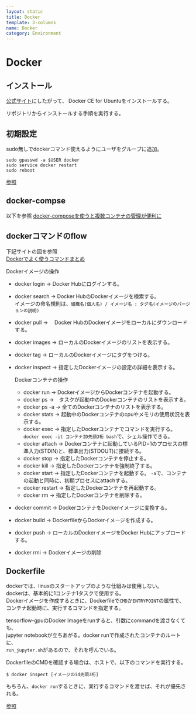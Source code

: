 ```yaml
---
layout: static
title: Docker
template: 3-columns
name: Docker
category: Environment
---
```


# Docker

## インストール

[公式サイト](https://docs.docker.com/install/linux/docker-ce/ubuntu/)にしたがって、
Docker CE for Ubuntuをインストールする。

リポジトリからインストールする手順を実行する。

## 初期設定

sudo無しでdockerコマンド使えるようにユーザをグループに追加。

```
sudo gpasswd -a $USER docker
sudo service docker restart
sudo reboot
```
[参照](https://qiita.com/t2kmt/items/b3be56d4df5f80c555af#2-dockerインストール)

## docker-compse

以下を参照
[docker-composeを使うと複数コンテナの管理が便利に](https://qiita.com/y_hokkey/items/d51e69c6ff4015e85fce)

## dockerコマンドのflow

下記サイトの図を参照  
[Dockerでよく使うコマンドまとめ](https://morizyun.github.io/docker/about-docker-command.html)

Dockerイメージの操作
- docker login  -> Docker Hubにログインする。
- docker search  -> Docker HubのDockerイメージを検索する。  
イメージの命名規則は、`組織名(個人名) / イメージ名 : タグ名(イメージのバージョンの説明)`
- docker pull  ->　 Docker HubのDockerイメージをローカルにダウンロードする。
- docker images  -> ローカルのDockerイメージのリストを表示する。
- docker tag  -> ローカルのDockerイメージにタグをつける。
- docker inspect  -> 指定したDockerイメージの設定の詳細を表示する。

  Dockerコンテナの操作
  - docker run -> DockerイメージからDockerコンテナを起動する。
  - docker ps  ->　タスクが起動中のDockerコンテナのリストを表示する。
  - docker ps -a  -> 全てのDockerコンテナのリストを表示する。
  - docker stats  -> 起動中のDockerコンテナのcpuやメモリの使用状況を表示する。
  - docker exec  -> 指定したDockerコンテナでコマンドを実行する。
  `docker exec -it コンテナID先頭3桁 bash`で、シェル操作できる。
  - docker attach  -> Dockerコンテナに起動しているPID=1のプロセスの標準入力(STDIN)と、標準出力(STDOUT)に接続する。
  - docker stop  -> 指定したDockerコンテナを停止する。
  - docker kill  -> 指定したDockerコンテナを強制終了する。
  - docker start  -> 指定したDockerコンテナを起動する。
  `-a`で、コンテナの起動と同時に、初期プロセスにattachする。
  - docker restart  -> 指定したDockerコンテナを再起動する。
  - docker rm  -> 指定したDockerコンテナを削除する。

- docker commit -> DockerコンテナをDockerイメージに変換する。
- docker build -> DockerfileからDockerイメージを作成する。
- docker push -> ローカルのDockerイメージをDocker Hubにアップロードする。
- docker rmi  -> Dockerイメージの削除


## Dockerfile

dockerでは、linuxのスタートアップのような仕組みは使用しない。  
dockerは、基本的に1コンテナ1タスクで使用する。  
Dockerイメージを作成するときに、Dockerfileで`CMD`か`ENTRYPOINT`の属性で、  
コンテナ起動時に、実行するコマンドを指定する。

tensorflow-gpuのDocker Imageをrunすると、引数にcommandを渡さなくても、  
jupyter notebookが立ちあがる。docker runで作成されたコンテナのルートに、  
`run_jupyter.sh`があるので、それを呼んでいる。

DockerfileのCMDを確認する場合は、ホストで、以下のコマンドを実行する。
```
$ docker inspect [イメージのid先頭3桁]
```

もちろん、`docker run`するときに、実行するコマンドを渡せば、それが優先される。

[参照](https://qiita.com/hihihiroro/items/d7ceaadc9340a4dbeb8f)
